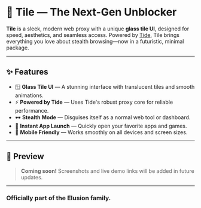 # 🧱 Tile — The Next-Gen Unblocker

**Tile** is a sleek, modern web proxy with a unique **glass tile UI**, designed for speed, aesthetics, and seamless access. Powered by [Tide](https://github.com/xXmizzeryXx/Tide), Tile brings everything you love about stealth browsing—now in a futuristic, minimal package.

---

## ✨ Features

- 🪟 **Glass Tile UI** — A stunning interface with translucent tiles and smooth animations.
- ⚡ **Powered by Tide** — Uses Tide's robust proxy core for reliable performance.
- 🕶️ **Stealth Mode** — Disguises itself as a normal web tool or dashboard.
- 🔌 **Instant App Launch** — Quickly open your favorite apps and games.
- 📱 **Mobile Friendly** — Works smoothly on all devices and screen sizes.

---

## 📸 Preview

> **Coming soon!** Screenshots and live demo links will be added in future updates.

---
<h3>Officially part of the Elusion family.</h3>

